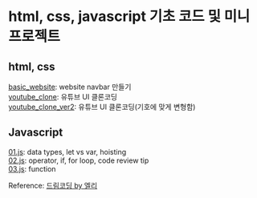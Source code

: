 # html, css, javascript 기초 코드 및 미니 프로젝트

## html, css
[basic_website](https://github.com/rimiiii/FrontEnd/tree/main/basic_website): website navbar 만들기<br>
[youtube_clone](https://github.com/rimiiii/FrontEnd/tree/main/youtube_clone): 유튜브 UI 클론코딩<br>
[youtube_clone_ver2](https://github.com/rimiiii/FrontEnd/tree/main/youtube_clone_ver2): 유튜브 UI 클론코딩(기호에 맞게 변형함)<br>

## Javascript
[01.js](https://github.com/rimiiii/FrontEnd/blob/main/Javascript/01.js): data types, let vs var, hoisting<br>
[02.js](https://github.com/rimiiii/FrontEnd/blob/main/Javascript/02.js): operator, if, for loop, code review tip<br>
[03.js](https://github.com/rimiiii/FrontEnd/blob/main/Javascript/02.js): function<br>


Reference: [드림코딩 by 엘리](https://www.youtube.com/channel/UC_4u-bXaba7yrRz_6x6kb_w)
